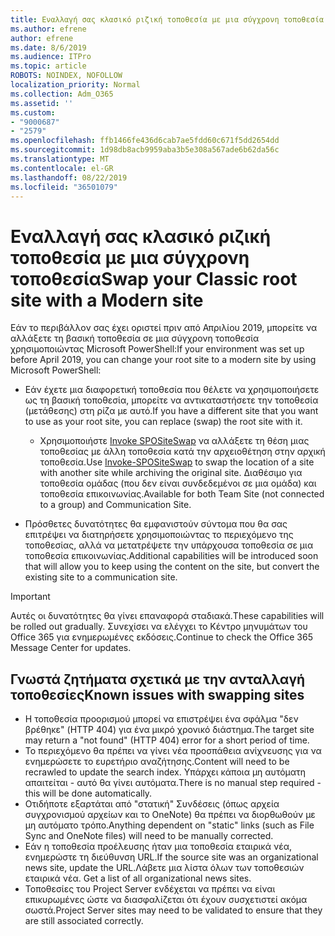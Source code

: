 ```yaml
---
title: Εναλλαγή σας κλασικό ριζική τοποθεσία με μια σύγχρονη τοποθεσία
ms.author: efrene
author: efrene
ms.date: 8/6/2019
ms.audience: ITPro
ms.topic: article
ROBOTS: NOINDEX, NOFOLLOW
localization_priority: Normal
ms.collection: Adm_O365
ms.assetid: ''
ms.custom:
- "9000687"
- "2579"
ms.openlocfilehash: ffb1466fe436d6cab7ae5fdd60c671f5dd2654dd
ms.sourcegitcommit: 1d98db8acb9959aba3b5e308a567ade6b62da56c
ms.translationtype: MT
ms.contentlocale: el-GR
ms.lasthandoff: 08/22/2019
ms.locfileid: "36501079"
---
```

# <a name="swap-your-classic-root-site-with-a-modern-site"></a><span data-ttu-id="90896-102">Εναλλαγή σας κλασικό ριζική τοποθεσία με μια σύγχρονη τοποθεσία</span><span class="sxs-lookup"><span data-stu-id="90896-102">Swap your Classic root site with a Modern site</span></span>

<span data-ttu-id="90896-103">Εάν το περιβάλλον σας έχει οριστεί πριν από Απριλίου 2019, μπορείτε να αλλάξετε τη βασική τοποθεσία σε μια σύγχρονη τοποθεσία χρησιμοποιώντας Microsoft PowerShell:</span><span class="sxs-lookup"><span data-stu-id="90896-103">If your environment was set up before April 2019, you can change your root site to a modern site by using Microsoft PowerShell:</span></span>

- <span data-ttu-id="90896-104">Εάν έχετε μια διαφορετική τοποθεσία που θέλετε να χρησιμοποιήσετε ως τη βασική τοποθεσία, μπορείτε να αντικαταστήσετε την τοποθεσία (μετάθεσης) στη ρίζα με αυτό.</span><span class="sxs-lookup"><span data-stu-id="90896-104">If you have a different site that you want to use as your root site, you can replace (swap) the root site with it.</span></span> 
    - <span data-ttu-id="90896-105">Χρησιμοποιήστε [Invoke SPOSiteSwap](https://docs.microsoft.com/powershell/module/sharepoint-online/invoke-spositeswap?view=sharepoint-ps) να αλλάξετε τη θέση μιας τοποθεσίας με άλλη τοποθεσία κατά την αρχειοθέτηση στην αρχική τοποθεσία.</span><span class="sxs-lookup"><span data-stu-id="90896-105">Use [Invoke-SPOSiteSwap](https://docs.microsoft.com/powershell/module/sharepoint-online/invoke-spositeswap?view=sharepoint-ps) to swap the location of a site with another site while archiving the original site.</span></span> <span data-ttu-id="90896-106">Διαθέσιμο για τοποθεσία ομάδας (που δεν είναι συνδεδεμένοι σε μια ομάδα) και τοποθεσία επικοινωνίας.</span><span class="sxs-lookup"><span data-stu-id="90896-106">Available for both Team Site (not connected to a group) and Communication Site.</span></span> 

- <span data-ttu-id="90896-107">Πρόσθετες δυνατότητες θα εμφανιστούν σύντομα που θα σας επιτρέψει να διατηρήσετε χρησιμοποιώντας το περιεχόμενο της τοποθεσίας, αλλά να μετατρέψετε την υπάρχουσα τοποθεσία σε μια τοποθεσία επικοινωνίας.</span><span class="sxs-lookup"><span data-stu-id="90896-107">Additional capabilities will be introduced soon that will allow you to keep using the content on the site, but convert the existing site to a communication site.</span></span> 
>[!Important]
><span data-ttu-id="90896-108">Αυτές οι δυνατότητες θα γίνει επαναφορά σταδιακά.</span><span class="sxs-lookup"><span data-stu-id="90896-108">These capabilities will be rolled out gradually.</span></span> <span data-ttu-id="90896-109">Συνεχίσει να ελέγχει το Κέντρο μηνυμάτων του Office 365 για ενημερωμένες εκδόσεις.</span><span class="sxs-lookup"><span data-stu-id="90896-109">Continue to check the Office 365 Message Center for updates.</span></span> 

## <a name="known-issues-with-swapping-sites"></a><span data-ttu-id="90896-110">Γνωστά ζητήματα σχετικά με την ανταλλαγή τοποθεσίες</span><span class="sxs-lookup"><span data-stu-id="90896-110">Known issues with swapping sites</span></span>

- <span data-ttu-id="90896-111">Η τοποθεσία προορισμού μπορεί να επιστρέψει ένα σφάλμα "δεν βρέθηκε" (HTTP 404) για ένα μικρό χρονικό διάστημα.</span><span class="sxs-lookup"><span data-stu-id="90896-111">The target site may return a "not found" (HTTP 404) error for a short period of time.</span></span>
- <span data-ttu-id="90896-112">Το περιεχόμενο θα πρέπει να γίνει νέα προσπάθεια ανίχνευσης για να ενημερώσετε το ευρετήριο αναζήτησης.</span><span class="sxs-lookup"><span data-stu-id="90896-112">Content will need to be recrawled to update the search index.</span></span> <span data-ttu-id="90896-113">Υπάρχει κάποια μη αυτόματη απαιτείται - αυτό θα γίνει αυτόματα.</span><span class="sxs-lookup"><span data-stu-id="90896-113">There is no manual step required - this will be done automatically.</span></span>
- <span data-ttu-id="90896-114">Οτιδήποτε εξαρτάται από "στατική" Συνδέσεις (όπως αρχεία συγχρονισμού αρχείων και το OneNote) θα πρέπει να διορθωθούν με μη αυτόματο τρόπο.</span><span class="sxs-lookup"><span data-stu-id="90896-114">Anything dependent on "static" links (such as File Sync and OneNote files) will need to be manually corrected.</span></span>
- <span data-ttu-id="90896-115">Εάν η τοποθεσία προέλευσης ήταν μια τοποθεσία εταιρικά νέα, ενημερώστε τη διεύθυνση URL.</span><span class="sxs-lookup"><span data-stu-id="90896-115">If the source site was an organizational news site, update the URL.</span></span><span data-ttu-id="90896-116">Λάβετε μια λίστα όλων των τοποθεσιών εταιρικά νέα.</span><span class="sxs-lookup"><span data-stu-id="90896-116"> Get a list of all organizational news sites.</span></span>
- <span data-ttu-id="90896-117">Τοποθεσίες του Project Server ενδέχεται να πρέπει να είναι επικυρωμένες ώστε να διασφαλίζεται ότι έχουν συσχετιστεί ακόμα σωστά.</span><span class="sxs-lookup"><span data-stu-id="90896-117">Project Server sites may need to be validated to ensure that they are still associated correctly.</span></span>






